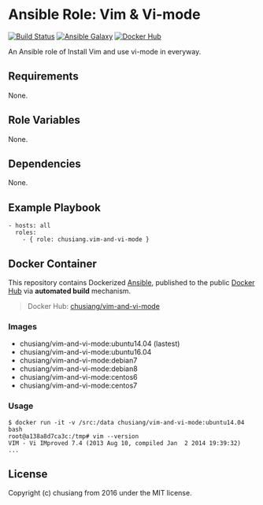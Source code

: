 # Ansible Role: Vim & Vi-mode

[![Build Status](https://travis-ci.org/chusiang/vim-and-vi-mode.ansible.role.svg?branch=master)](https://travis-ci.org/chusiang/vim-and-vi-mode.ansible.role) [![Ansible Galaxy](https://img.shields.io/badge/role-vim--and--vi--mode-blue.svg)](https://galaxy.ansible.com/chusiang/vim-and-vi-mode/) [![Docker Hub](https://img.shields.io/badge/docker-vim--and--vi--mode-blue.svg)](https://hub.docker.com/r/chusiang/vim-and-vi-mode/)

An Ansible role of Install Vim and use vi-mode in everyway.

## Requirements

None.

## Role Variables

None.

## Dependencies

None.

## Example Playbook

    - hosts: all
      roles:
        - { role: chusiang.vim-and-vi-mode }

## Docker Container

This repository contains Dockerized [Ansible](https://github.com/ansible/ansible), published to the public [Docker Hub](https://hub.docker.com/) via **automated build** mechanism.

> Docker Hub: [chusiang/vim-and-vi-mode](https://hub.docker.com/r/chusiang/vim-and-vi-mode/)

### Images

* chusiang/vim-and-vi-mode:ubuntu14.04 (lastest)
* chusiang/vim-and-vi-mode:ubuntu16.04
* chusiang/vim-and-vi-mode:debian7
* chusiang/vim-and-vi-mode:debian8
* chusiang/vim-and-vi-mode:centos6
* chusiang/vim-and-vi-mode:centos7

### Usage

    $ docker run -it -v /src:/data chusiang/vim-and-vi-mode:ubuntu14.04 bash
    root@a138a8d7ca3c:/tmp# vim --version
    VIM - Vi IMproved 7.4 (2013 Aug 10, compiled Jan  2 2014 19:39:32)
    ...

## License

Copyright (c) chusiang from 2016 under the MIT license.
